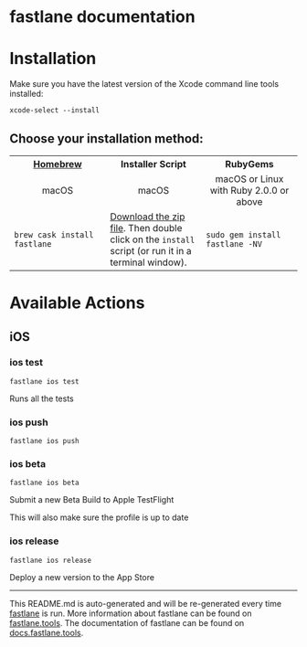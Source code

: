 fastlane documentation
================
# Installation

Make sure you have the latest version of the Xcode command line tools installed:

```
xcode-select --install
```

## Choose your installation method:

<table width="100%" >
<tr>
<th width="33%"><a href="http://brew.sh">Homebrew</a></th>
<th width="33%">Installer Script</th>
<th width="33%">RubyGems</th>
</tr>
<tr>
<td width="33%" align="center">macOS</td>
<td width="33%" align="center">macOS</td>
<td width="33%" align="center">macOS or Linux with Ruby 2.0.0 or above</td>
</tr>
<tr>
<td width="33%"><code>brew cask install fastlane</code></td>
<td width="33%"><a href="https://download.fastlane.tools">Download the zip file</a>. Then double click on the <code>install</code> script (or run it in a terminal window).</td>
<td width="33%"><code>sudo gem install fastlane -NV</code></td>
</tr>
</table>

# Available Actions
## iOS
### ios test
```
fastlane ios test
```
Runs all the tests
### ios push
```
fastlane ios push
```

### ios beta
```
fastlane ios beta
```
Submit a new Beta Build to Apple TestFlight

This will also make sure the profile is up to date
### ios release
```
fastlane ios release
```
Deploy a new version to the App Store

----

This README.md is auto-generated and will be re-generated every time [fastlane](https://fastlane.tools) is run.
More information about fastlane can be found on [fastlane.tools](https://fastlane.tools).
The documentation of fastlane can be found on [docs.fastlane.tools](https://docs.fastlane.tools).

